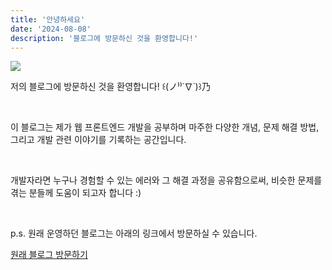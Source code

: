 ```yaml
---
title: '안녕하세요'
date: '2024-08-08'
description: '블로그에 방문하신 것을 환영합니다!'
---
```


<image src='https://img1.daumcdn.net/thumb/R1280x0/?scode=mtistory2&fname=https%3A%2F%2Fblog.kakaocdn.net%2Fdn%2FkxhX3%2FbtsHQ8prbad%2Fs7j02nQVAsxv9NZi1Wmj6k%2Fimg.jpg'>

<br/>

저의 블로그에 방문하신 것을 환영합니다! ꒰(ノ⁾⁾˙∇˙)꒱乃

<br/>

이 블로그는 제가 웹 프론트엔드 개발을 공부하며 마주한 다양한 개념, 문제 해결 방법, 그리고 개발 관련 이야기를 기록하는 공간입니다. 

<br/>

개발자라면 누구나 경험할 수 있는 에러와 그 해결 과정을 공유함으로써, 비슷한 문제를 겪는 분들께 도움이 되고자 합니다 :)

<br/>

p.s. 원래 운영하던 블로그는 아래의 링크에서 방문하실 수 있습니다.

[원래 블로그 방문하기](https://roronoa-jongjin.tistory.com)